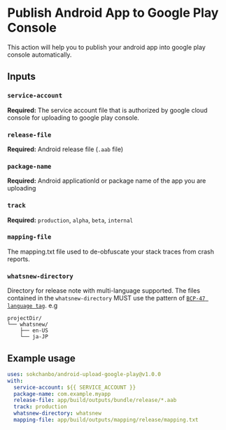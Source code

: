 # Publish Android App to Google Play Console

This action will help you to publish your android app into google play console automatically.

## Inputs

### `service-account`

**Required:** The service account file that is authorized by google cloud console for uploading to google play console.

### `release-file`

**Required:** Android release file (`.aab` file)

### `package-name`

**Required:** Android applicationId or package name of the app you are uploading

### `track`

**Required:** `production`, `alpha`, `beta`, `internal`

### `mapping-file`

The mapping.txt file used to de-obfuscate your stack traces from crash reports.

### `whatsnew-directory`

Directory for release note with multi-language supported. The files contained in the `whatsnew-directory` MUST use the pattern of [`BCP-47 language tag`](https://tools.ietf.org/html/bcp47). e.g

```
projectDir/
└── whatsnew/
    ├── en-US
    └── ja-JP
```

## Example usage

```yaml
uses: sokchanbo/android-upload-google-play@v1.0.0
with:
  service-account: ${{ SERVICE_ACCOUNT }}
  package-name: com.example.myapp
  release-file: app/build/outputs/bundle/release/*.aab
  track: production
  whatsnew-directory: whatsnew
  mapping-file: app/build/outputs/mapping/release/mapping.txt
```